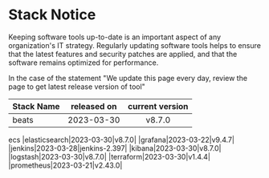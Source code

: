 # Stack Notice  
  

Keeping software tools up-to-date is an important aspect of any organization's IT strategy. Regularly updating software tools helps to ensure that the latest features and security patches are applied, and that the software remains optimized for performance.

In the case of the statement "We update this page every day, review the page to get latest release version of tool"  

| Stack Name | released on    | current version    |
| :----- | :---: | :---: |
|beats|2023-03-30|v8.7.0|
ecs
|elasticsearch|2023-03-30|v8.7.0|
|grafana|2023-03-22|v9.4.7|
|jenkins|2023-03-28|jenkins-2.397|
|kibana|2023-03-30|v8.7.0|
|logstash|2023-03-30|v8.7.0|
|terraform|2023-03-30|v1.4.4|
|prometheus|2023-03-21|v2.43.0|


